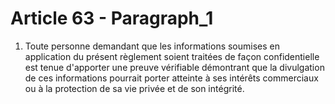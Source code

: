 # Article 63 - Paragraph_1

1.    Toute personne demandant que les informations soumises en application du présent règlement soient traitées de façon confidentielle est tenue d'apporter une preuve vérifiable démontrant que la divulgation de ces informations pourrait porter atteinte à ses intérêts commerciaux ou à la protection de sa vie privée et de son intégrité.